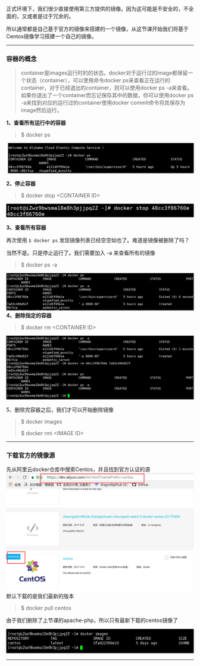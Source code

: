 正式环境下，我们很少直接使用第三方提供的镜像。因为这可能是不安全的，不全面的，又或者是过于冗余的。

所以通常都是自己基于官方的镜像来搭建的一个镜像，从这节课开始我们将基于Centos镜像学习搭建一个自己的镜像。

---

### 容器的概念

> container是images运行时的的状态。docker对于运行过的image都保留一个状态（container），可以使用命令docker ps来查看正在运行的container，对于已经退出的container，则可以使用docker ps -a来查看。 如果你退出了一个container而忘记保存其中的数据，你可以使用docker ps -a来找到对应的运行过的container使用docker commit命令将其保存为image然后运行。

**1、查看所有运行中的容器**

> $ docker ps

![](/assets/2312312321import.png)

**2、停止容器**

> $ docker stop &lt;CONTAINER ID&gt;

![](/assets/676776import.png)

**3、查看所有容器**

再次使用 `$ docker ps` 发现镜像列表已经空空如也了。难道是镜像被删除了吗？

当然不是。只是停止运行了。我们需要加入 -a 来查看所有的镜像

> $ docker ps -a

![](/assets/32525import.png)**4、删除指定的容器**

> $ docker rm &lt;CONTAINER ID&gt;

![](/assets/100import.png)

5、删除完容器之后，我们才可以开始删除镜像

> $ docker images
>
> $ docker rmi &lt;IMAGE ID&gt;

---

### 下载官方的镜像源

先从阿里云docker仓库中搜索Centos，并且找到官方认证的源![](/assets/65223import.png)默认下载的是我们最新的版本

> $ docker pull centos

由于我们删除了上节课的apache-php，所以只有最新下载的centos镜像了

![](/assets/562342import.png)

---



